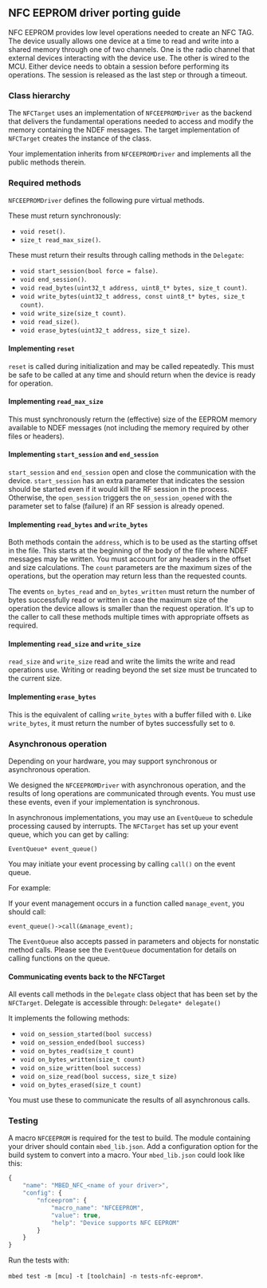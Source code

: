 ## NFC EEPROM driver porting guide

NFC EEPROM provides low level operations needed to create an NFC TAG. The device usually allows one device at a time to read and write into a shared memory through one of two channels. One is the radio channel that external devices interacting with the device use. The other is wired to the MCU. Either device needs to obtain a session before performing its operations. The session is released as the last step or through a timeout.

### Class hierarchy

The `NFCTarget` uses an implementation of `NFCEEPROMDriver` as the backend that delivers the fundamental operations needed to access and modify the memory containing the NDEF messages. The target implementation of `NFCTarget` creates the instance of the class.

Your implementation inherits from `NFCEEPROMDriver` and implements all the public methods therein.

### Required methods

`NFCEEPROMDriver` defines the following pure virtual methods.

These must return synchronously:

- `void reset()`.
- `size_t read_max_size()`.

These must return their results through calling methods in the `Delegate`:

- `void start_session(bool force = false)`.
- `void end_session()`.
- `void read_bytes(uint32_t address, uint8_t* bytes, size_t count)`.
- `void write_bytes(uint32_t address, const uint8_t* bytes, size_t count)`.
- `void write_size(size_t count)`.
- `void read_size()`.
- `void erase_bytes(uint32_t address, size_t size)`.

#### Implementing `reset`

`reset` is called during initialization and may be called repeatedly. This must be safe to be called at any time and should return when the device is ready for operation.

#### Implementing `read_max_size`

This must synchronously return the (effective) size of the EEPROM memory available to NDEF messages (not including the memory required by other files or headers).

#### Implementing `start_session` and `end_session`

`start_session` and `end_session` open and close the communication with the device. `start_session` has an extra parameter that indicates the session should be started even if it would kill the RF session in the process. Otherwise, the `open_session` triggers the `on_session_opened` with the parameter set to false (failure) if an RF session is already opened.

#### Implementing `read_bytes` and `write_bytes`

Both methods contain the `address`, which is to be used as the starting offset in the file. This starts at the beginning of the body of the file where NDEF messages may be written. You must account for any headers in the offset and size calculations. The `count` parameters are the maximum sizes of the operations, but the operation may return less than the requested counts.

The events `on_bytes_read` and `on_bytes_written` must return the number of bytes successfully read or written in case the maximum size of the operation the device allows is smaller than the request operation. It's up to the caller to call these methods multiple times with appropriate offsets as required.

#### Implementing `read_size` and `write_size`

`read_size` and `write_size` read and write the limits the write and read operations use. Writing or reading beyond the set size must be truncated to the current size.

#### Implementing `erase_bytes`

This is the equivalent of calling `write_bytes` with a buffer filled with `0`. Like `write_bytes`, it must return the number of bytes successfully set to `0`.

### Asynchronous operation

Depending on your hardware, you may support synchronous or asynchronous operation.

We designed the `NFCEEPROMDriver` with asynchronous operation, and the results of long operations are communicated through events. You must use these events, even if your implementation is synchronous.

In asynchronous implementations, you may use an `EventQueue` to schedule processing caused by interrupts. The `NFCTarget` has set up your event queue, which you can get by calling:

`EventQueue* event_queue()`

You may initiate your event processing by calling `call()` on the event queue.

For example:

If your event management occurs in a function called `manage_event`, you should call:

`event_queue()->call(&manage_event);`

The `EventQueue` also accepts passed in parameters and objects for nonstatic method calls. Please see the `EventQueue` documentation for details on calling functions on the queue.
    
#### Communicating events back to the NFCTarget

All events call methods in the `Delegate` class object that has been set by the `NFCTarget`. Delegate is accessible through:
`Delegate* delegate()`

It implements the following methods:

- `void on_session_started(bool success)`
- `void on_session_ended(bool success)`
- `void on_bytes_read(size_t count)`
- `void on_bytes_written(size_t count)`
- `void on_size_written(bool success)`
- `void on_size_read(bool success, size_t size)`
- `void on_bytes_erased(size_t count)`

You must use these to communicate the results of all asynchronous calls.

### Testing

A macro `NFCEEPROM` is required for the test to build. The module containing your driver should contain `mbed_lib.json`. Add a configuration option for the build system to convert into a macro. Your `mbed_lib.json` could look like this:

```javascript
{
    "name": "MBED_NFC_<name of your driver>",
    "config": {
        "nfceeprom": {
            "macro_name": "NFCEEPROM",
            "value": true,
            "help": "Device supports NFC EEPROM"
        }
    }
}
```

Run the tests with:

`mbed test -m [mcu] -t [toolchain] -n tests-nfc-eeprom*`.
